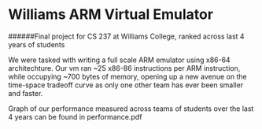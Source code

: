# Williams ARM Virtual Emulator
######Final project for CS 237 at Williams College, ranked across last 4 years of students

We were tasked with writing a full scale ARM emulator using x86-64 architechture. Our vm ran ~25 x86-86 instructions per ARM instruction, while occupying ~700 bytes of memory, opening up a new avenue on the time-space tradeoff curve as only one other team has ever been smaller and faster.

Graph of our performance measured across teams of students over the last 4 years can be found in performance.pdf

